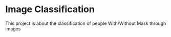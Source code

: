 # Image Classification
This project is about the classification of people With/Without Mask through images
